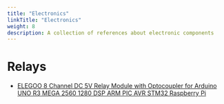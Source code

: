 ```yaml
---
title: "Electronics"
linkTitle: "Electronics"
weight: 8
description: A collection of references about electronic components
---
```


# Relays
* [ELEGOO 8 Channel DC 5V Relay Module with Optocoupler for Arduino UNO R3 MEGA 2560 1280 DSP ARM PIC AVR STM32 Raspberry Pi](https://www.amazon.com/Elegoo-Module-Optocoupler-Arduino-Raspberry/dp/B01HCFJC0Y/ref=sr_1_6?keywords=8+channel+relay&qid=1551460552&s=gateway&sr=8-6)